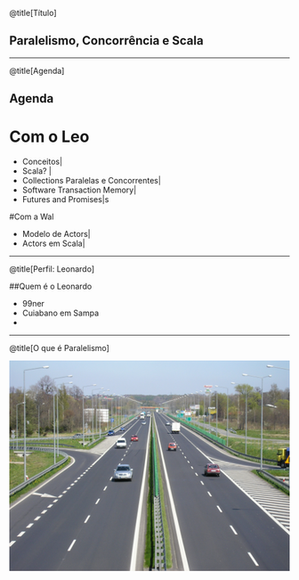 @title[Título]

## Paralelismo, Concorrência e Scala

---

@title[Agenda]

## Agenda

# Com o Leo
- Conceitos|
- Scala? |
- Collections Paralelas e Concorrentes|
- Software Transaction Memory|
- Futures and Promises|s

#Com a Wal
- Modelo de Actors|
- Actors em Scala|

---
@title[Perfil: Leonardo]

##Quem é o Leonardo
- 99ner
- Cuiabano em Sampa
-
---

@title[O que é Paralelismo]

![Paralelismo](assets/parallelism.jpg)
